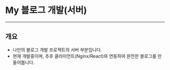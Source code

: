 # My 블로그 개발(서버)
---
## 개요
- 나만의 블로그 개발 프로젝트의 서버 부분입니다.
- 현재 개발중이며, 추후 클라이언트(Nginx/React)와 연동하여 완전한 블로그를 만들어봅니다.
